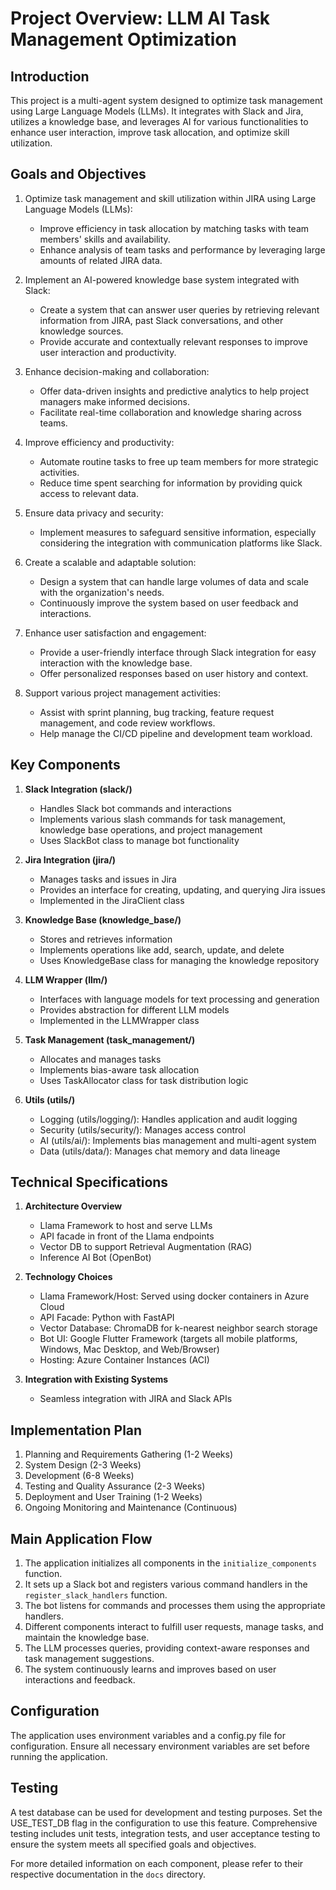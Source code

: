 # Project Overview: LLM AI Task Management Optimization

## Introduction

This project is a multi-agent system designed to optimize task management using Large Language Models (LLMs). It integrates with Slack and Jira, utilizes a knowledge base, and leverages AI for various functionalities to enhance user interaction, improve task allocation, and optimize skill utilization.

## Goals and Objectives

1. Optimize task management and skill utilization within JIRA using Large Language Models (LLMs):
   - Improve efficiency in task allocation by matching tasks with team members' skills and availability.
   - Enhance analysis of team tasks and performance by leveraging large amounts of related JIRA data.

2. Implement an AI-powered knowledge base system integrated with Slack:
   - Create a system that can answer user queries by retrieving relevant information from JIRA, past Slack conversations, and other knowledge sources.
   - Provide accurate and contextually relevant responses to improve user interaction and productivity.

3. Enhance decision-making and collaboration:
   - Offer data-driven insights and predictive analytics to help project managers make informed decisions.
   - Facilitate real-time collaboration and knowledge sharing across teams.

4. Improve efficiency and productivity:
   - Automate routine tasks to free up team members for more strategic activities.
   - Reduce time spent searching for information by providing quick access to relevant data.

5. Ensure data privacy and security:
   - Implement measures to safeguard sensitive information, especially considering the integration with communication platforms like Slack.

6. Create a scalable and adaptable solution:
   - Design a system that can handle large volumes of data and scale with the organization's needs.
   - Continuously improve the system based on user feedback and interactions.

7. Enhance user satisfaction and engagement:
   - Provide a user-friendly interface through Slack integration for easy interaction with the knowledge base.
   - Offer personalized responses based on user history and context.

8. Support various project management activities:
   - Assist with sprint planning, bug tracking, feature request management, and code review workflows.
   - Help manage the CI/CD pipeline and development team workload.

## Key Components

1. **Slack Integration (slack/)**
   - Handles Slack bot commands and interactions
   - Implements various slash commands for task management, knowledge base operations, and project management
   - Uses SlackBot class to manage bot functionality

2. **Jira Integration (jira/)**
   - Manages tasks and issues in Jira
   - Provides an interface for creating, updating, and querying Jira issues
   - Implemented in the JiraClient class

3. **Knowledge Base (knowledge_base/)**
   - Stores and retrieves information
   - Implements operations like add, search, update, and delete
   - Uses KnowledgeBase class for managing the knowledge repository

4. **LLM Wrapper (llm/)**
   - Interfaces with language models for text processing and generation
   - Provides abstraction for different LLM models
   - Implemented in the LLMWrapper class

5. **Task Management (task_management/)**
   - Allocates and manages tasks
   - Implements bias-aware task allocation
   - Uses TaskAllocator class for task distribution logic

6. **Utils (utils/)**
   - Logging (utils/logging/): Handles application and audit logging
   - Security (utils/security/): Manages access control
   - AI (utils/ai/): Implements bias management and multi-agent system
   - Data (utils/data/): Manages chat memory and data lineage

## Technical Specifications

1. **Architecture Overview**
   - Llama Framework to host and serve LLMs
   - API facade in front of the Llama endpoints
   - Vector DB to support Retrieval Augmentation (RAG)
   - Inference AI Bot (OpenBot)

2. **Technology Choices**
   - Llama Framework/Host: Served using docker containers in Azure Cloud
   - API Facade: Python with FastAPI
   - Vector Database: ChromaDB for k-nearest neighbor search storage
   - Bot UI: Google Flutter Framework (targets all mobile platforms, Windows, Mac Desktop, and Web/Browser)
   - Hosting: Azure Container Instances (ACI)

3. **Integration with Existing Systems**
   - Seamless integration with JIRA and Slack APIs

## Implementation Plan

1. Planning and Requirements Gathering (1-2 Weeks)
2. System Design (2-3 Weeks)
3. Development (6-8 Weeks)
4. Testing and Quality Assurance (2-3 Weeks)
5. Deployment and User Training (1-2 Weeks)
6. Ongoing Monitoring and Maintenance (Continuous)

## Main Application Flow

1. The application initializes all components in the `initialize_components` function.
2. It sets up a Slack bot and registers various command handlers in the `register_slack_handlers` function.
3. The bot listens for commands and processes them using the appropriate handlers.
4. Different components interact to fulfill user requests, manage tasks, and maintain the knowledge base.
5. The LLM processes queries, providing context-aware responses and task management suggestions.
6. The system continuously learns and improves based on user interactions and feedback.

## Configuration

The application uses environment variables and a config.py file for configuration. Ensure all necessary environment variables are set before running the application.

## Testing

A test database can be used for development and testing purposes. Set the USE_TEST_DB flag in the configuration to use this feature. Comprehensive testing includes unit tests, integration tests, and user acceptance testing to ensure the system meets all specified goals and objectives.

For more detailed information on each component, please refer to their respective documentation in the `docs` directory.